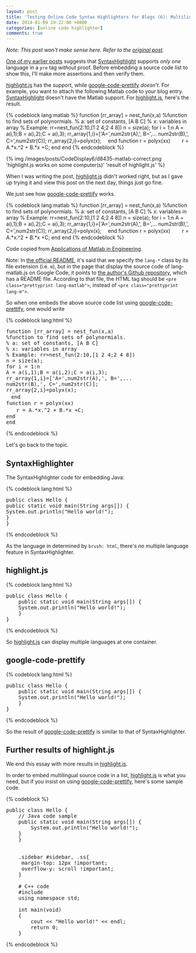 ```yaml
---
layout: post
title: 'Testing Online Code Syntax Highlighters for Blogs (6): Multilingual Source Code Display in Web Pages'
date: 2014-01-09 19:22:00 +0800
categories: [online code highlighter]
comments: true
---
```


*Note: This post won't make sense here.  Refer to the
[original post][op].*

<!-- more -->

[One of my earlier posts][pp] suggests that [SyntaxHighlight] supports
*only one* language in a `pre` tag *without* proof.  Before embedding
a source code list to show this, I'll make more assertions and then
verify them.

[highlight.js] has the support, while [google-code-prettify]
*doesn't*.  For example, you want to attach the following Matlab code
to your blog entry.  [SyntaxHighlight] doesn't have the Matlab
support.  For [highlight.js], here's the result.

{% codeblock lang:matlab %}
function [rr_array] = nest_fun(x,a)
%function to find sets of polynormials.
% a: set of constants, [A B C]
% x: variables in array
% Example: rr=nest_fun(2:10,[1 2 4;2 4 8])
n = size(a);
  for i = 1:n
  A = a(i,1);B = a(i,2);C = a(i,3);
  rr_array{1,i}=['A=',num2str(A),', B=',...
      num2str(B),', C=',num2str(C)];
  rr_array{2,i}=polyx(x);
　end
  function r = polyx(xx)
  　　r = A.*x.^2 + B.*x +C;
  end
end
{% endcodeblock %}

{% img /images/posts/CodeDisplay6/d8435-matlab-correct.png 'highlight.js works on some computer(s)' 'result of highlight.js' %}

When I was writing the post, [highlight.js] didn't worked right, but
as I gave up trying it and view this post on the next day, things just
go fine.

We just see how [google-code-prettify] works.

{% codeblock lang:matlab %}
function [rr_array] = nest_fun(x,a)
%function to find sets of polynormials.
% a: set of constants, [A B C]
% x: variables in array
% Example: rr=nest_fun(2:10,[1 2 4;2 4 8])
n = size(a);
  for i = 1:n
  A = a(i,1);B = a(i,2);C = a(i,3);
  rr_array{1,i}=['A=',num2str(A),', B=',...
      num2str(B),', C=',num2str(C)];
  rr_array{2,i}=polyx(x);
　end
  function r = polyx(xx)
  　　r = A.*x.^2 + B.*x +C;
  end
end
{% endcodeblock %}

Code copied from [Applications of Matlab in Engineering][matlab_samp].

Note: In [the official README][prettify_doc], it's said that we
specify the `lang-*` class by its file extension (i.e. `m`), but in
the page that display the source code of lang-matlab.js on Google
Code, it points to [the author's Github repository][prettify_repo],
which has a README file.  According to that file, the HTML tag should
be `<pre class="prettyprint lang-matlab">`, instead of `<pre
class="prettyprint lang-m">`.

So when one embeds the above source code list using
[google-code-prettify], one would write

{% codeblock lang:html %}
<pre class="prettyprint lang-matlab">function [rr_array] = nest_fun(x,a)
%function to find sets of polynormials.
% a: set of constants, [A B C]
% x: variables in array
% Example: rr=nest_fun(2:10,[1 2 4;2 4 8])
n = size(a);
for i = 1:n
A = a(i,1);B = a(i,2);C = a(i,3);
rr_array{1,i}=['A=',num2str(A),', B=',...
num2str(B),', C=',num2str(C)];
rr_array{2,i}=polyx(x);
　end
function r = polyx(xx)
　　r = A.*x.^2 + B.*x +C;
end
end
</pre>
{% endcodeblock %}

Let's go back to the topic.

SyntaxHighlighter
---

The SyntaxHighlighter code for embedding Java:

{% codeblock lang:html %}
<pre class="brush: java">public class Hello {
public static void main(String args[]) {
System.out.println("Hello world!");
}
}</pre>
{% endcodeblock %}

As the language in determined by `brush: html`, there's *no* multiple
language feature in SyntaxHighlighter.

highlight.js
---

{% codeblock lang:html %}
<pre class="brush: java">public class Hello {
    public static void main(String args[]) {
	System.out.println("Hello world!");
    }
}</pre>
{% endcodeblock %}

So [highlight.js] can display multiple languages at one container.

google-code-prettify
---

{% codeblock lang:html %}
<pre class="brush: java">public class Hello {
    public static void main(String args[]) {
	System.out.println("Hello world!");
    }
}</pre>
{% endcodeblock %}

So the result of [google-code-prettify] is similar to that of
SyntaxHighlighter.

Further results of highlight.js
---

We end this essay with more results in [highlight.js].

In order to embed multilingual source code in a list, [highlight.js]
is what you need, but if you insist on using [google-code-prettify],
here's some sample code.

{% codeblock %}
<pre class="prettyprint">public class Hello {
    // Java code sample
	public static void main(String args[]) {
	    System.out.println("Hello world!");
	}
    }

    <!-- CSS code-->
    .sidebar #sidebar, .ss{
     margin-top: 12px !important;
     overflow-y: scroll !important;
    }

    # C++ code
    #include 
    using namespace std;

    int main(void)
    {
        cout << &quot;Hello world!&quot; << endl;
        return 0;
    }
</pre>
{% endcodeblock %}

[op]: http://blogue-un.blogspot.hk/2014/01/testing-online-code-syntax-highlighters_8.html
[pp]: http://blogue-un.blogspot.hk/2014/01/testing-code-syntax-highlighters-for.html
[SyntaxHighlight]: http://alexgorbatchev.com/SyntaxHighlighter
[highlight.js]: http://highlightjs.org/
[google-code-prettify]: http://code.google.com/p/google-code-prettify/
[matlab_samp]: http://bime-matlab.blogspot.hk/2006/10/66.html
[prettify_doc]: http://google-code-prettify.googlecode.com/svn/trunk/README.html
[prettify_repo]: https://github.com/amroamroamro/prettify-matlab
